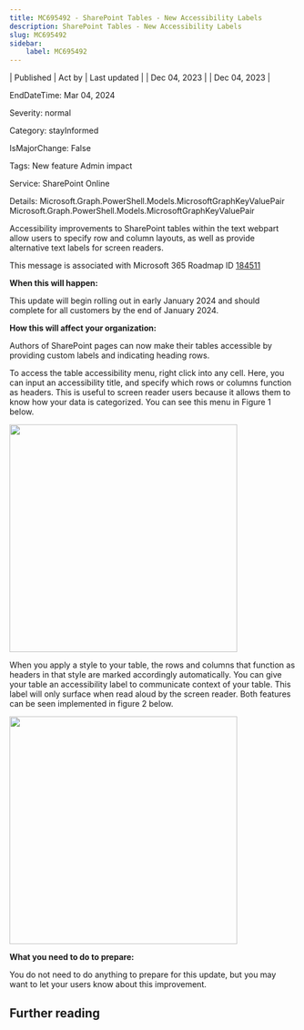 ```yaml
---
title: MC695492 - SharePoint Tables - New Accessibility Labels
description: SharePoint Tables - New Accessibility Labels
slug: MC695492
sidebar:
    label: MC695492
---
```


| Published | Act by | Last updated |
| Dec 04, 2023 |  | Dec 04, 2023 |

EndDateTime: Mar 04, 2024

Severity: normal

Category: stayInformed

IsMajorChange: False

Tags: New feature Admin impact

Service: SharePoint Online

Details: Microsoft.Graph.PowerShell.Models.MicrosoftGraphKeyValuePair Microsoft.Graph.PowerShell.Models.MicrosoftGraphKeyValuePair

<p style="">Accessibility improvements to SharePoint&nbsp;tables within the text webpart allow users to specify row and column layouts, as well as provide alternative text labels for screen readers.&nbsp;<br></p><p>This message is associated with Microsoft 365 Roadmap ID <a href="https://www.microsoft.com/microsoft-365/roadmap?rtc=1&amp;searchterms=167892&amp;filters=&amp;searchterms=184511" target="_blank">184511</a></p>
<p><b>When this will happen:</b></p><p>This update will begin rolling out in early January 2024 and should complete for all customers by the end of January 2024.</p><p><b>How this will affect your organization:</b></p><p>Authors of SharePoint pages can now make their tables accessible by providing custom labels and indicating heading rows. 
</p><p>To access the table accessibility menu, right click into any cell. Here, you can input an accessibility title, and specify which rows or columns function as headers. This is useful to screen reader users because it allows them to know how your data is categorized. You can see this menu in Figure 1 below.&nbsp;</p><p><img src="https://img-prod-cms-rt-microsoft-com.akamaized.net/cms/api/am/imageFileData/RW1fcWs?ver=120f" style="width: 400px;"><br></p><p>When you apply a style to your table, the rows and columns that function as headers in that style are marked accordingly automatically. You can give your table an accessibility label to communicate context of your table. This label will only surface when read aloud by the screen reader. Both features can be seen implemented in figure 2 below.&nbsp;</p><p><img src="https://img-prod-cms-rt-microsoft-com.akamaized.net/cms/api/am/imageFileData/RW1f7TT?ver=4244" style="width: 400px;"><br></p><p><b>What you need to do to prepare:</b></p><p>You do not need to do anything to prepare for this update, but you may want to let your users know about this improvement.</p>

## Further reading
